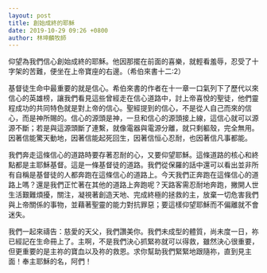 ```yaml
---
layout: post
title: 創始成終的耶穌
date: 2019-10-29 09:26 +0800
author: 林坤麟牧師
---
```


仰望為我們信心創始成終的耶穌。他因那擺在前面的喜樂，就輕看羞辱，忍受了十字架的苦難，便坐在上帝寶座的右邊。（希伯來書十二:2）

基督徒生命中最重要的就是信心。希伯來書的作者在十一章一口氣列下了歷代以來信心的英雄榜，讓我們看見這些曾經走在信心道路中，討上帝喜悅的聖徒，他們靈程成功的共同特色就是對上帝的信心。聖經提到的信心，不是從人自己而來的信心，而是神所賜的。信心的源頭是神，一旦和信心的源頭接上線，這信心就可以源源不斷；若是與這源頭斷了連繫，就像電器與電源分離，就只剩軀殼，完全無用。因著信能驚天動地，因著信能起死回生，因著信恒心忍耐，也因著信凡事都能。

我們奔走這條信心的道路時要存著忍耐的心，又要仰望耶穌。這條道路的核心和終點都是主耶穌基督。這是一條基督徒的道路。我們從保羅的話中還可以看出並非所有自稱是基督徒的人都奔跑在這條信心的道路上。今天我們正奔跑在這條信心的道路上嗎？還是我們正忙著在其他的道路上奔跑呢？天路客需忍耐地奔跑，撇開人世生活艱難煩擾，關注，凝視著創造天地、完成終極的拯救的主，放棄一切危害我們與上帝關係的事物，並藉著聖靈的能力對抗罪惡；要這樣仰望耶穌而不偏離就不會迷失。

我們一起來禱告：慈愛的天父，我們讚美你。我們未成型的體質，尚未度一日，祢已經記在生命冊上了。主啊，不是我們決心抓緊祢就可以得救，雖然決心很重要，但更重要的是主祢的寶血以及祢的救恩。求你幫助我們緊緊地跟隨祢，直到見主面！奉主耶穌的名，阿們！